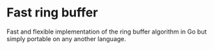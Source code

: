 # Fast ring buffer
Fast and flexible implementation of the ring buffer algorithm in Go but simply portable on any another language.
